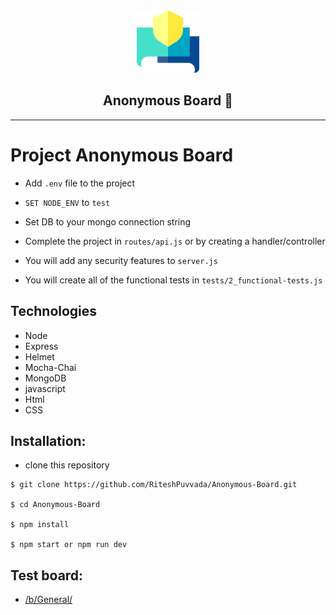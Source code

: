 <div align="center">
<img width="100px" alt="StockPrice logo" src="public/icons/android-chrome-512x512.png">
<br>
<h2>Anonymous Board 💬</h2>
</div>
<hr>

# Project Anonymous Board

- Add `.env` file to the project

- ``SET NODE_ENV`` to `test` 

- Set DB to your mongo connection string

- Complete the project in `routes/api.js` or by creating a handler/controller

- You will add any security features to `server.js`

- You will create all of the functional tests in `tests/2_functional-tests.js`

## Technologies

- Node
- Express
- Helmet
- Mocha-Chai
- MongoDB
- javascript
- Html
- CSS

## Installation:

- clone this repository
```
$ git clone https://github.com/RiteshPuvvada/Anonymous-Board.git

$ cd Anonymous-Board

$ npm install

$ npm start or npm run dev 
```
## Test board:

- [/b/General/](https://helpful-rectangular-apparatus.glitch.me/b/General/)
